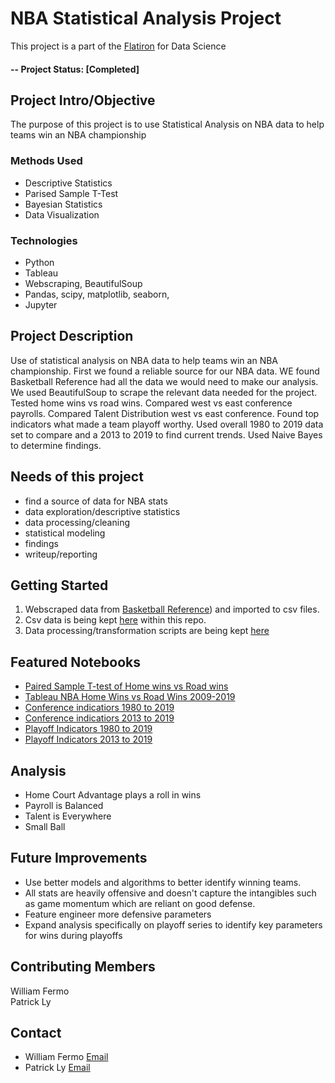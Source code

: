 # NBA Statistical Analysis Project
This project is a part of the [Flatiron](http://https://flatironschool.com/) for Data Science
#### -- Project Status: [Completed]

## Project Intro/Objective
The purpose of this project is to use Statistical Analysis on NBA data to help teams win an NBA championship    

### Methods Used
* Descriptive Statistics
* Parised Sample T-Test 
* Bayesian Statistics
* Data Visualization


### Technologies
* Python
* Tableau
* Webscraping, BeautifulSoup
* Pandas, scipy, matplotlib, seaborn, 
* Jupyter


## Project Description
Use of statistical analysis on NBA data to help teams win an NBA championship.  First we found a reliable source for our NBA data.  WE found Basketball Reference had all the data we would need to make our analysis.   We used BeautifulSoup to scrape the relevant data needed for the project.  Tested home wins vs road wins.  Compared west vs east conference payrolls.  Compared Talent Distribution west vs east conference.  Found top indicators what made a team playoff worthy.   Used overall 1980 to 2019 data set to compare and a 2013 to 2019 to find current trends.   Used Naive Bayes to determine findings.  

## Needs of this project

- find a source of data for NBA stats
- data exploration/descriptive statistics
- data processing/cleaning
- statistical modeling
- findings
- writeup/reporting

## Getting Started

1. Webscraped data from [Basketball Reference](https://www.basketball-reference.com/)) and imported to csv files.
2. Csv data is being kept [here](https://github.com/williamjfermo/NBA_stats_project.git) within this repo.   
3. Data processing/transformation scripts are being kept [here](https://github.com/williamjfermo/NBA_stats_project.git)

 

## Featured Notebooks
* [Paired Sample T-test of Home wins vs Road wins](https://github.com/williamjfermo/NBA_stats_project/blob/master/NBA_standings_home_record.ipynbink)   
* [Tableau NBA Home Wins vs Road Wins 2009-2019](https://public.tableau.com/profile/william.fermo#!/vizhome/Book1_15702902042240/Sheet2)
* [Conference indicatiors 1980 to 2019](https://github.com/williamjfermo/NBA_stats_project/blob/master/Conf%20Indictor%201980%20to%202019.ipynb)
* [Conference indicatiors 2013 to 2019](https://github.com/williamjfermo/NBA_stats_project/blob/master/Conf%20Indictor%202013%20to%202019.ipynb)
* [Playoff Indicators 1980 to 2019](https://github.com/williamjfermo/NBA_stats_project/blob/master/Playoff%20Indictor%201980%20to%202019.ipynb)
* [Playoff Indicators 2013 to 2019](https://github.com/williamjfermo/NBA_stats_project/blob/master/Playoff%20Indictor%202013%20to%202019.ipynb)


## Analysis
* Home Court Advantage plays a roll in wins
* Payroll is Balanced
* Talent is Everywhere
* Small Ball

## Future Improvements

- Use better models and algorithms to better identify winning teams.
- All stats are heavily offensive and doesn't capture the intangibles such as game momentum which are reliant on good defense.
- Feature engineer more defensive parameters
- Expand analysis specifically on playoff series to identify key parameters for wins during playoffs



## Contributing Members
William Fermo  
Patrick Ly


## Contact
* William Fermo [Email](williamjfermo@gmail.com)
* Patrick Ly [Email](patrick.ly17@gmail.com)

